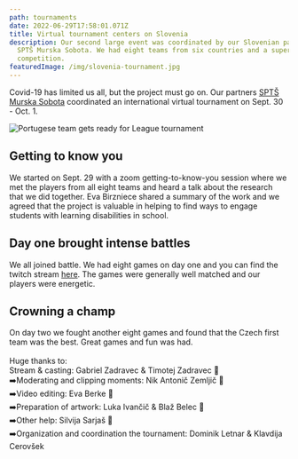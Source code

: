```yaml
---
path: tournaments
date: 2022-06-29T17:58:01.071Z
title: Virtual tournament centers on Slovenia
description: Our second large event was coordinated by our Slovenian partner at
  SPTŠ Murska Sobota. We had eight teams from six countries and a super
  competition.
featuredImage: /img/slovenia-tournament.jpg
---
```

Covid-19 has limited us all, but the project must go on. Our partners [SPTŠ Murska Sobota](https://www.facebook.com/sptsmsobota) coordinated an international virtual tournament on Sept. 30 - Oct. 1. 

![Portugese team gets ready for League tournament](/img/índice2.jpg "The Portugese team gets ready")

## **Getting to know you**

We started on Sept. 29 with a zoom getting-to-know-you session where we met the players from all eight teams and heard a talk about the research that we did together. Eva Birzniece shared a summary of the work and we agreed that the project is valuable in helping to find ways to engage students with learning disabilities in school. 

## **Day one brought intense battles**

We all joined battle. We had eight games on day one and you can find the twitch stream [here](https://www.twitch.tv/sptsms). The games were generally well matched and our players were energetic.

## Crowning a champ

On day two we fought another eight games and found that the Czech first team was the best. Great games and fun was had. \
\
Huge thanks to:\
Stream & casting: Gabriel Zadravec & Timotej Zadravec 💪 \
➡️Moderating and clipping moments: Nik Antonič Zemljič 💪 \
➡️Video editing: Eva Berke 💪 \
➡️Preparation of artwork: Luka Ivančič & Blaž Belec 💪 \
➡️Other help: Silvija Sarjaš 💪\
➡️Organization and coordination the tournament: Dominik Letnar & Klavdija Cerovšek